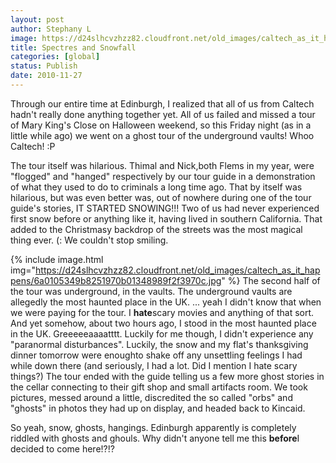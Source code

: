 ```yaml
---
layout: post
author: Stephany L
image: https://d24slhcvzhzz82.cloudfront.net/old_images/caltech_as_it_happens/6a0105349b8251970b0147e02d8f07970b.jpg
title: Spectres and Snowfall
categories: [global]
status: Publish
date: 2010-11-27
---
```


Through our entire time at Edinburgh, I realized that all of us from Caltech hadn't really done anything together yet. All of us failed and missed a tour of Mary King's Close on Halloween weekend, so this Friday night (as in a little while ago) we went on a ghost tour of the underground vaults! Whoo Caltech! :P

The tour itself was hilarious. Thimal and Nick,both Flems in my year, were "flogged" and "hanged" respectively by our tour guide in a demonstration of what they used to do to criminals a long time ago. That by itself was hilarious, but was even better was, out of nowhere during one of the tour guide's stories, IT STARTED SNOWING!!! Two of us had never experienced first snow before or anything like it, having lived in southern California. That added to the Christmasy backdrop of the streets was the most magical thing ever. (: We couldn't stop smiling.


{% include image.html img="https://d24slhcvzhzz82.cloudfront.net/old_images/caltech_as_it_happens/6a0105349b8251970b01348989f2f3970c.jpg" %}
The second half of the tour was underground, in the vaults. The underground vaults are allegedly the most haunted place in the UK. ... yeah I didn't know that when we were paying for the tour. I **hate**scary movies and anything of that sort. And yet somehow, about two hours ago, I stood in the most haunted place in the UK. Greeeeeaaaatttt. Luckily for me though, I didn't experience any "paranormal disturbances". Luckily, the snow and my flat's thanksgiving dinner tomorrow were enoughto shake off any unsettling feelings I had while down there (and seriously, I had a lot. Did I mention I hate scary things?) The tour ended with the guide telling us a few more ghost stories in the cellar connecting to their gift shop and small artifacts room. We took pictures, messed around a little, discredited the so called "orbs" and "ghosts" in photos they had up on display, and headed back to Kincaid.

So yeah, snow, ghosts, hangings. Edinburgh apparently is completely riddled with ghosts and ghouls. Why didn't anyone tell me this **before**I decided to come here!?!?

